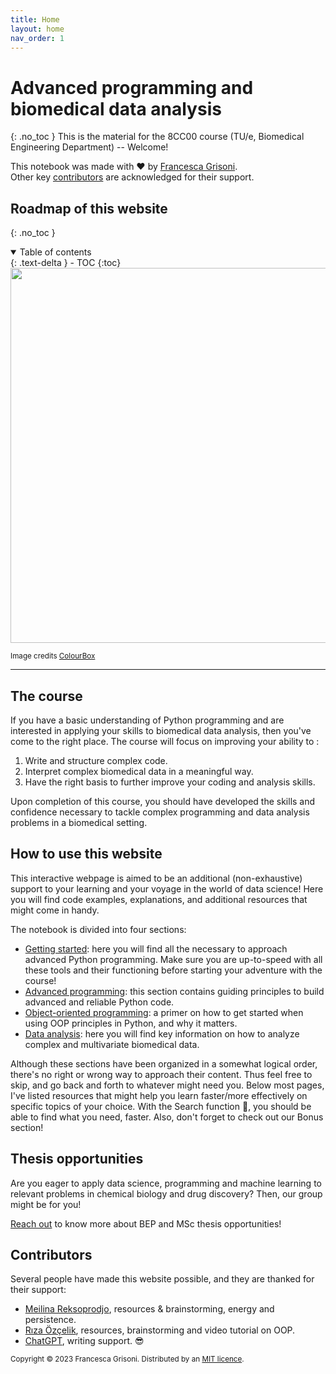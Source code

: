 ```yaml
---
title: Home
layout: home
nav_order: 1
---
```

# Advanced programming and biomedical data analysis
{: .no_toc }
This is the material for the 8CC00 course (TU/e, Biomedical Engineering Department) -- Welcome!

This notebook was made with ❤️ by [Francesca Grisoni](https://www.tue.nl/en/research/researchers/francesca-grisoni/).\
Other key [contributors](#contributors) are acknowledged for their support. 

## Roadmap of this website
{: .no_toc }

<details open markdown="block">
  <summary>
    Table of contents
  </summary>
  {: .text-delta }
- TOC
{:toc}
</details>


<img src="https://d2gg9evh47fn9z.cloudfront.net/800px_COLOURBOX4214955.jpg" width=600>

<sup>Image credits [ColourBox](https://www.colourbox.com/image/old-vintage-compass-on-ancient-map-image-4214955) </sup>

---

## The course
If you have a basic understanding of Python programming and are interested in applying 
your skills to biomedical data analysis, then you've come to the right place. 
The course will focus on improving your ability to :
1. Write and structure complex code.
2. Interpret complex biomedical data in a meaningful way. 
3. Have the right basis to further improve your coding and analysis skills.

Upon completion of this course, you should have developed the skills and confidence necessary to tackle complex programming 
and data analysis problems in a biomedical setting.

## How to use this website

This interactive webpage is aimed to be an additional (non-exhaustive) support to your learning and your voyage in the world
of data science! Here you will find code examples, explanations, and additional resources that might come in handy. 

The notebook is divided into four sections:
* [Getting started](doc_getting_started): here you will find all the necessary to approach advanced Python programming. Make sure you are up-to-speed with all these tools and their functioning before starting your adventure with the course!
* [Advanced programming](doc_programming): this section contains guiding principles to build advanced and reliable Python code. 
* [Object-oriented programming](doc_OOP): a primer on how to get started when using OOP principles in Python, and why it matters.
* [Data analysis](doc_data_analysis): here you will find key information on how to analyze complex and multivariate biomedical data.

Although these sections have been organized in a somewhat logical order, there's no right or wrong way to approach their content.
Thus feel free to skip, and go back and forth to whatever might need you. Below most pages, I've listed resources that might
help you learn faster/more effectively on specific topics of your choice. With the Search function 🔎, you should be able to find what you need, faster.
Also, don't forget to check out our Bonus section!

## Thesis opportunities
Are you eager to apply data science, programming and machine learning to relevant problems in chemical biology and drug discovery?
Then, our group might be for you! 

[Reach out](<mailto: f.grisoni@tue.nl>) to know more about BEP and MSc thesis opportunities!

## Contributors

Several people have made this website possible, and they are thanked for their support:
* [Meilina Reksoprodjo](https://github.com/MeilinaR), resources & brainstorming, energy and persistence.
* [Rıza Özçelik](https://github.com/rizaozcelik), resources, brainstorming and video tutorial on OOP.
* [ChatGPT](https://openai.com/blog/chatgpt), writing support. 😎

<sub>Copyright &copy; 2023 Francesca Grisoni. Distributed by an [MIT licence](LICENSE).</sub>